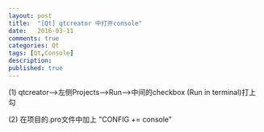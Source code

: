 ```yaml
---
layout: post
title:  "[Qt] qtcreator 中打开console"
date:   2016-03-11
comments: true
categories: Qt
tags: [Qt,Console]
description:
published: true
---
```


(1) qtcreator-->左侧Projects-->Run-->中间的checkbox (Run in terminal)打上勾

(2) 在项目的.pro文件中加上  "CONFIG += console"
